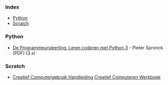 ### Index

* [Python](#python)
* [Scratch](#scratch)


### Python

* [De Programmeursleerling: Leren coderen met Python 3](http://www.spronck.net/pythonbook/dutchindex.xhtml) - Pieter Spronck (PDF) (3.x)


### Scratch

* [Creatief Computergebruik Handleiding](http://www.digi-lab.org/scratch/CreatiefComputingHandleidingNL.pdf) [Creatief Computeren Werkboek](http://www.digi-lab.org/scratch/CreatiefComputingWerkboek.pdf)
